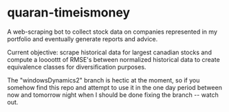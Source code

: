 # quaran-timeismoney
A web-scraping bot to collect stock data on companies represented in my portfolio and eventually generate reports and advice. 

Current objective: scrape historical data for largest canadian stocks and compute a loooottt of RMSE's between normalized 
historical data to create equivalence classes for diversification purposes. 

The "windowsDynamics2" branch is hectic at the moment, so if you somehow find this repo and attempt to use it in the one day period between now and tomorrow night when I should be done fixing the branch -- watch out. 
